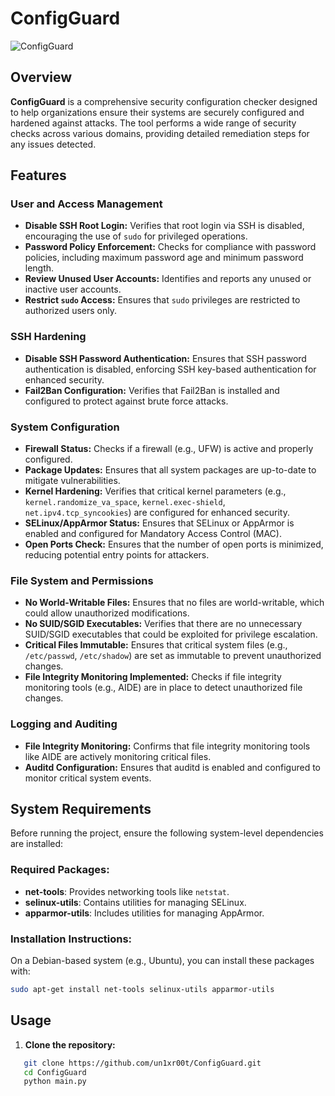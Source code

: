 # ConfigGuard

![ConfigGuard](https://github.com/user-attachments/assets/07ad333e-c5c0-471d-9629-a1d05d4393c5)

## Overview

**ConfigGuard** is a comprehensive security configuration checker designed to help organizations ensure their systems are securely configured and hardened against attacks. The tool performs a wide range of security checks across various domains, providing detailed remediation steps for any issues detected.

## Features

### User and Access Management

- **Disable SSH Root Login:** Verifies that root login via SSH is disabled, encouraging the use of `sudo` for privileged operations.
- **Password Policy Enforcement:** Checks for compliance with password policies, including maximum password age and minimum password length.
- **Review Unused User Accounts:** Identifies and reports any unused or inactive user accounts.
- **Restrict `sudo` Access:** Ensures that `sudo` privileges are restricted to authorized users only.

### SSH Hardening

- **Disable SSH Password Authentication:** Ensures that SSH password authentication is disabled, enforcing SSH key-based authentication for enhanced security.
- **Fail2Ban Configuration:** Verifies that Fail2Ban is installed and configured to protect against brute force attacks.

### System Configuration

- **Firewall Status:** Checks if a firewall (e.g., UFW) is active and properly configured.
- **Package Updates:** Ensures that all system packages are up-to-date to mitigate vulnerabilities.
- **Kernel Hardening:** Verifies that critical kernel parameters (e.g., `kernel.randomize_va_space`, `kernel.exec-shield`, `net.ipv4.tcp_syncookies`) are configured for enhanced security.
- **SELinux/AppArmor Status:** Ensures that SELinux or AppArmor is enabled and configured for Mandatory Access Control (MAC).
- **Open Ports Check:** Ensures that the number of open ports is minimized, reducing potential entry points for attackers.

### File System and Permissions

- **No World-Writable Files:** Ensures that no files are world-writable, which could allow unauthorized modifications.
- **No SUID/SGID Executables:** Verifies that there are no unnecessary SUID/SGID executables that could be exploited for privilege escalation.
- **Critical Files Immutable:** Ensures that critical system files (e.g., `/etc/passwd`, `/etc/shadow`) are set as immutable to prevent unauthorized changes.
- **File Integrity Monitoring Implemented:** Checks if file integrity monitoring tools (e.g., AIDE) are in place to detect unauthorized file changes.

### Logging and Auditing

- **File Integrity Monitoring:** Confirms that file integrity monitoring tools like AIDE are actively monitoring critical files.
- **Auditd Configuration:** Ensures that auditd is enabled and configured to monitor critical system events.

## System Requirements

Before running the project, ensure the following system-level dependencies are installed:

### Required Packages:

- **net-tools**: Provides networking tools like `netstat`.
- **selinux-utils**: Contains utilities for managing SELinux.
- **apparmor-utils**: Includes utilities for managing AppArmor.

### Installation Instructions:

On a Debian-based system (e.g., Ubuntu), you can install these packages with:

```bash
sudo apt-get install net-tools selinux-utils apparmor-utils
```

## Usage

1. **Clone the repository:**
   

```bash
   git clone https://github.com/un1xr00t/ConfigGuard.git
   cd ConfigGuard
   python main.py
